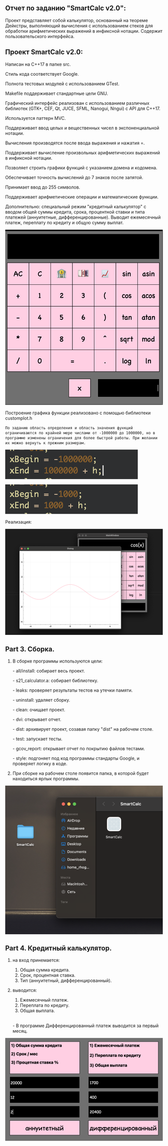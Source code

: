 ## Отчет по заданию "SmartCalc v2.0":

Проект представляет собой калькулятор, основанный на теореме Дейкстры, выполняющий вычисления с использованием стеков для обработки арифметических выражений в инфиксной нотации. Cодержит пользовательского интерфейса.

## Проект SmartCalc v2.0:

Написан на C++17 в папке src.

Стиль кода соответствует Google.

Полнота тестовых модулей с использованием GTest.

Makefile поддерживает стандартные цели GNU.

Графический интерфейс реализован с использованием различных библиотек (GTK+, CEF, Qt, JUCE, SFML, Nanogui, Nngui) с API для C++17.

Используется паттерн MVC.

Поддерживает ввод целых и вещественных чисел в экспоненциальной нотации.

Вычисления производятся после ввода выражения и нажатия =.

Поддерживает вычисление произвольных арифметических выражений в инфиксной нотации.

Позволяет строить графики функций с указанием домена и кодомена.

Обеспечивает точность вычислений до 7 знаков после запятой.

Принимает ввод до 255 символов.

Поддерживает арифметические операции и математические функции.

Дополнительно: специальный режим "кредитный калькулятор" с вводом общей суммы кредита, срока, процентной ставки и типа платежей (аннуитетные, дифференцированные). Выводит ежемесячный платеж, переплату по кредиту и общую сумму выплат.

![Alt text](/src/Specification/2.png)


Построение графика функции реализовано с помощью библиотеки customplot.h

    По заданию область определения и область значения функций ограничиваются по крайней мере числами от -1000000 до 1000000, но в программе изменены ограничения для более быстрой работы. При желании их можно вернуть к прежним размерам.
    
![Alt text](/src/Specification/8.png)

![Alt text](/src/Specification/7.png)

Реализация:

![Alt text](/src/Specification/4.png)


## Part 3. Сборка.

1) В сборке программы используются цели:

     \-
    all/install: собирает весь проект.

    \-
    s21_calculator.a: собирает библиотеку.

    \-
    leaks: проверяет результаты тестов на утечки памяти.

    \-
    uninstall: удаляет сборку.

    \-
    clean: очищает проект.

    \-
    dvi: открывает отчет.

    \-
    dist: архивирует проект, созавая папку "dist" на рабочем столе.

    \-
    test: запускает тесты.

    \-
    gcov_report: открывает отчет по покрытию файлов тестами.

    \-
    style: подгоняет под код программы стандарты Google, и проверяет логику в коде. 


2) При сборке на рабочем столе появится папка, в которой будет находиться ярлык программы.

![Alt text](/src/Specification/6.png)

## Part 4. Кредитный калькулятор.

1) на вход принемается: 
    1. Общая сумма кредита.
    2. Срок, процентная ставка.
    3. Тип (аннуитетный, дифференцированный).
    
2) выводится: 
    1. Ежемесячный платеж.
    2. Переплата по кредиту.
    3. Общая выплата.
    
    
    \
    \-
    В программе Дифференцированный платеж выводится за первый месяц. 


![Alt text](/src/Specification/3.png)
